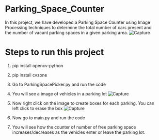 # Parking_Space_Counter

In this project, we have developed a Parking Space Counter using Image Processing techniques to determine the total number of cars present and the number of vacant parking spaces in a given parking area.
![Capture](https://github.com/aryan-mundra/Parking_Space_Counter/assets/144268029/98479b98-e542-4caa-ad65-072ff5ee6889)


# Steps to run this project
1) pip install opencv-python
2) pip install cvzone
3) Go to ParkingSpacePicker.py and run the code
4) You will see a image of vehicles in a parking lot
   ![Capture](https://github.com/aryan-mundra/Parking_Space_Counter/assets/144268029/3c47f8b7-d0c5-4317-b9f8-2ba2e1bee426)

5) Now right click on the image to create boxes for each parking. You can left click to erase the box
   ![Capture](https://github.com/aryan-mundra/Parking_Space_Counter/assets/144268029/bbafeddc-c3b5-458d-b2cc-8f9cf7278c98)

6) Now go to main.py and run the code
7) You will see how the counter of number of free parking space increases/decreases as the vehicles enter or leave the parking lot.



